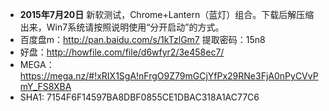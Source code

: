 * **2015年7月20日** 新软测试，Chrome+Lantern（蓝灯）组合。下载后解压缩出来，Win7系统请按照说明使用“分开启动”的方式。
 * 百度盘m：http://pan.baidu.com/s/1kTzlGm7 提取密码：15n8
 * 好盘：http://howfile.com/file/d6wfyr2/3e458ec7/
 * MEGA：https://mega.nz/#!xRIX1SgA!nFrgO9Z79mGCjYfPx29RNe3FjA0nPyCVvPmY_FS8XBA
 * SHA1: 7154F6F14597BA8DBF0855CE1DBAC318A1AC77C6
